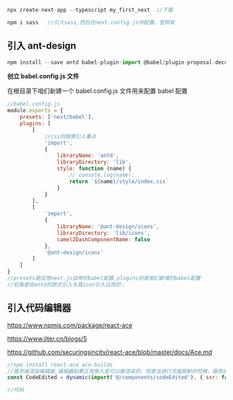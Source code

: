 ```js
npx create-next-app --typescript my_first_next  //下载

npm i sass   //引入sass,然后在next.config.js中配置，官网有

```

## 引入 ant-design

```js
npm install --save antd babel-plugin-import @babel/plugin-proposal-decorators @zeit/next-css
```

**创立 babel.config.js 文件**

在根目录下咱们新建一个 babel.config.js 文件用来配置 babel 配置

```js
//babel.config.js
module.exports = {
	presets: ['next/babel'],
	plugins: [
		[
			//css的按需引入重点
			'import',
			{
				libraryName: 'antd',
				libraryDirectory: 'lib',
				style: function (name) {
					// console.log(name);
					return `${name}/style/index.css`
				}
			}
		],
		[
			'import',
			{
				libraryName: '@ant-design/icons',
				libraryDirectory: 'lib/icons',
				camel2DashComponentName: false
			},
			'@ant-design/icons'
		]
	]
}
//presets是应用next.js自带的babel配置,plugins则是咱们新增的babel配置
//别离是给antd的款式引入与其icon引入应用的；
```

## 引入代码编辑器

https://www.npmjs.com/package/react-ace

https://www.iiter.cn/blogs/5

https://github.com/securingsincity/react-ace/blob/master/docs/Ace.md

```jsx
//npm install react-ace ace-builds
//服务端渲染编辑器,编辑器如果正常倒入是可以被渲染的，但是当进行页面刷新的时候，服务端会获取不到navigator变量，所以合理的办法是异步引入编辑器
const CodeEdited = dynamic(import('@/components/codeEdited'), { ssr: false })

//代码
```
